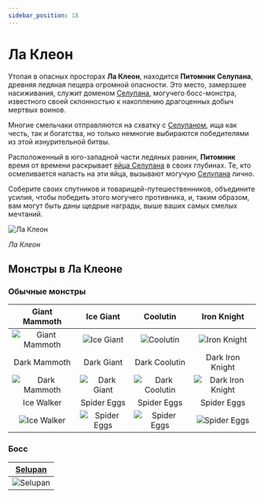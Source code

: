 ```yaml
---
sidebar_position: 18
---
```


# Ла Клеон

Утопая в опасных просторах **Ла Клеон**, находится **Питомник Селупана**, древняя ледяная пещера огромной опасности. Это место, замерзшее насиживания, служит доменом [Селупана](/special-monsters/bosses/selupan), могучего босс-монстра, известного своей склонностью к накоплению драгоценных добыч мертвых воинов.

Многие смельчаки отправляются на схватку с [Селупаном](/special-monsters/bosses/selupan), ища как честь, так и богатства, но только немногие выбираются победителями из этой изнурительной битвы.

Расположенный в юго-западной части ледяных равнин, **Питомник** время от времени раскрывает [яйца Селупана](/special-monsters/bosses/selupan) в своих глубинах. Те, кто осмеливается напасть на эти яйца, вызывают могучую [Селупана](/special-monsters/bosses/selupan) лично.

Соберите своих спутников и товарищей-путешественников, объедините усилия, чтобы победить этого могучего противника, и, таким образом, вам могут быть даны щедрые награды, выше ваших самых смелых мечтаний.

![Ла Клеон](/img/maps/la-cleon.webp)

_Ла Клеон_

## Монстры в Ла Клеоне

### Обычные монстры

|                       Giant Mammoth                        |                        Ice Giant                         |                          Coolutin                          |                           Iron Knight                            |
| :--------------------------------------------------------: | :------------------------------------------------------: | :--------------------------------------------------------: | :--------------------------------------------------------------: |
| ![Giant Mammoth](/img/monsters/la-cleon/giant-mammoth.jpg) |    ![Ice Giant](/img/monsters/la-cleon/ice-giant.jpg)    |      ![Coolutin](/img/monsters/la-cleon/coolutin.jpg)      |      ![Iron Knight](/img/monsters/la-cleon/iron-knight.jpg)      |
|                        Dark Mammoth                        |                        Dark Giant                        |                       Dark Coolutin                        |                         Dark Iron Knight                         |
|  ![Dark Mammoth](/img/monsters/la-cleon/dark-mammoth.jpg)  |  ![Dark Giant](/img/monsters/la-cleon/dark-mammoth.jpg)  | ![Dark Coolutin](/img/monsters/la-cleon/dark-coolutin.jpg) | ![Dark Iron Knight](/img/monsters/la-cleon/dark-iron-knight.jpg) |
|                         Ice Walker                         |                       Spider Eggs                        |                        Spider Eggs                         |                           Spider Eggs                            |
|    ![Ice Walker](/img/monsters/la-cleon/ice-walker.jpg)    | ![Spider Eggs](/img/monsters/la-cleon/spider-eggs-1.jpg) |  ![Spider Eggs](/img/monsters/la-cleon/spider-eggs-2.jpg)  |     ![Spider Eggs](/img/monsters/la-cleon/spider-eggs-3.jpg)     |

### Босс

|  [Selupan](/special-monsters/bosses/selupan)   |
| :--------------------------------------------: |
| ![Selupan](/img/monsters/la-cleon/selupan.jpg) |

